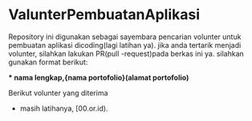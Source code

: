 # ValunterPembuatanAplikasi
Repository ini digunakan sebagai sayembara pencarian volunter untuk pembuatan aplikasi dicoding(lagi latihan ya). jika anda tertarik menjadi volunter, silahkan lakukan PR(pull -request)pada berkas ini ya. silahkan gunakan format berikut:

**\* nama lengkap,{nama portofolio}(alamat portofolio)**

Berikut volunter yang diterima

* masih latihanya, [00.or.id).
